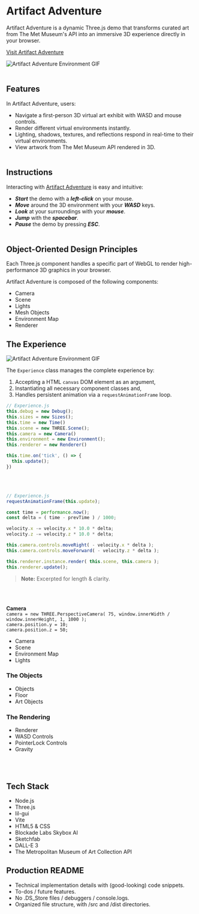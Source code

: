 # Artifact Adventure
Artifact Adventure is a dynamic Three.js demo that transforms curated art from The Met Museum's API into an immersive 3D experience directly in your browser.

[Visit Artifact Adventure](https://garysbot.github.io/artifact-adventure/)<br>

![Artifact Adventure Environment GIF](static/readme/gifs/environment.gif)<br><br>

## Features
In Artifact Adventure, users:
- Navigate a first-person 3D virtual art exhibit with WASD and mouse controls.
- Render different virtual environments instantly.
- Lighting, shadows, textures, and reflections respond in real-time to their virtual environments.
- View artwork from The Met Museum API rendered in 3D.
<br><br>

## Instructions
Interacting with [Artifact Adventure](https://garysbot.github.io/artifact-adventure/) is easy and intuitive:
- ***Start*** the demo with a ***left-click*** on your mouse.
- ***Move*** around the 3D environment with your ***WASD*** keys.
- ***Look*** at your surroundings with your ***mouse***.
- ***Jump*** with the ***spacebar***.
- ***Pause*** the demo by pressing ***ESC***.
<br><br>

## Object-Oriented Design Principles
Each Three.js component handles a specific part of WebGL to render high-performance 3D graphics in your browser.

Artifact Adventure is composed of the following components:
- Camera
- Scene
- Lights
- Mesh Objects
- Environment Map
- Renderer

## The Experience
![Artifact Adventure Environment GIF](static/readme/gifs/environment.gif)<br>

The `Experience` class manages the complete experience by:
1. Accepting a HTML `canvas` DOM element as an argument,
2. Instantiating all necessary component classes and,
3. Handles persistent animation via a `requestAnimationFrame` loop.

```javascript
// Experience.js
this.debug = new Debug();
this.sizes = new Sizes();
this.time = new Time()
this.scene = new THREE.Scene();
this.camera = new Camera()
this.environment = new Environment();
this.renderer = new Renderer()

this.time.on('tick', () => {
  this.update();
})
```
<br><br>

```javascript
// Experience.js
requestAnimationFrame(this.update);

const time = performance.now();
const delta = ( time - prevTime ) / 1000;

velocity.x -= velocity.x * 10.0 * delta;
velocity.z -= velocity.z * 10.0 * delta;

this.camera.controls.moveRight( - velocity.x * delta );
this.camera.controls.moveForward( - velocity.z * delta );

this.renderer.instance.render( this.scene, this.camera );
this.renderer.update();
```
> **Note:** Excerpted for length & clarity.

<br><br>

**Camera**<br>
  `camera = new THREE.PerspectiveCamera( 75, window.innerWidth / window.innerHeight, 1, 1000 );`<br>
  `camera.position.y = 10;`<br>
  `camera.position.z = 50;`

- Camera
- Scene
- Environment Map
- Lights

### The Objects
- Objects
- Floor
- Art Objects

### The Rendering
- Renderer
- WASD Controls
- PointerLock Controls
- Gravity

<br><br>

## Tech Stack
- Node.js
- Three.js
- lil-gui
- Vite
- HTML5 & CSS
- Blockade Labs Skybox AI
- Sketchfab
- DALL-E 3
- The Metropolitan Museum of Art Collection API

## Production README
- Technical implementation details with (good-looking) code snippets.
- To-dos / future features.
- No .DS_Store files / debuggers / console.logs.
- Organized file structure, with /src and /dist directories.